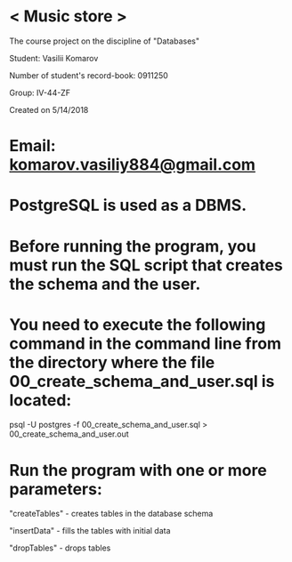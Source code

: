 < Music store >
=====================

The course project on the discipline of "Databases"


Student: Vasilii Komarov

Number of student's record-book: 0911250

Group: IV-44-ZF


Created on 5/14/2018

Email: komarov.vasiliy884@gmail.com
=====================

# PostgreSQL is used as a DBMS.

# Before running the program, you must run the SQL script that creates the schema and the user.

# You need to execute the following command in the command line from the directory where the file 00_create_schema_and_user.sql is located:


psql -U postgres -f 00_create_schema_and_user.sql > 00_create_schema_and_user.out


# Run the program with one or more parameters:


"createTables" - creates tables in the database schema

"insertData" - fills the tables with initial data

"dropTables" - drops tables
